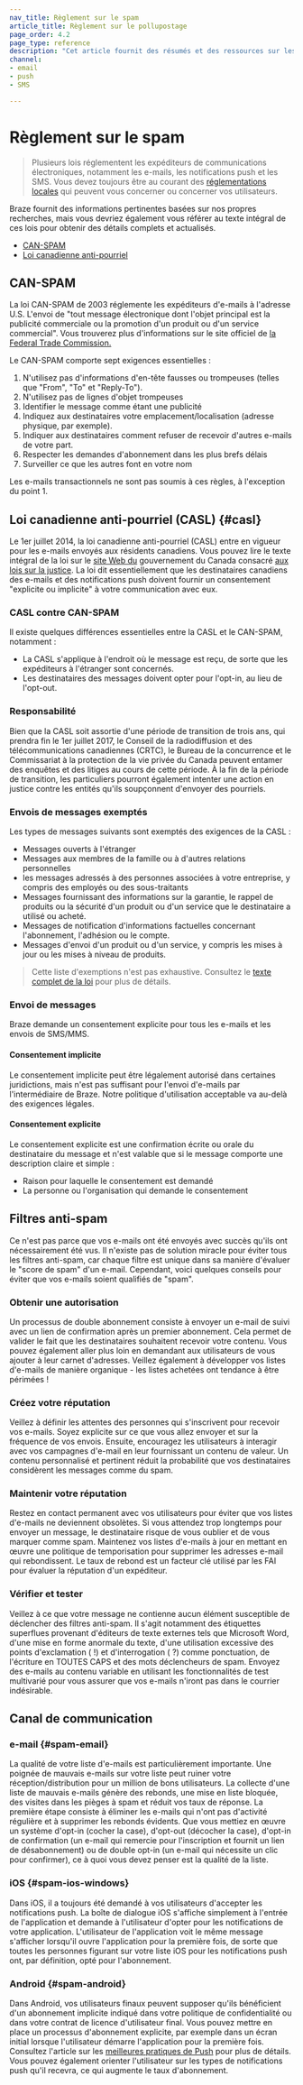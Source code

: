 ```yaml
---
nav_title: Règlement sur le spam
article_title: Règlement sur le pollupostage
page_order: 4.2
page_type: reference
description: "Cet article fournit des résumés et des ressources sur les différentes réglementations en matière de spam qui peuvent vous concerner ou concerner vos utilisateurs."
channel:
- email
- push
- SMS

---
```


# Règlement sur le spam

> Plusieurs lois réglementent les expéditeurs de communications électroniques, notamment les e-mails, les notifications push et les SMS. Vous devez toujours être au courant des [réglementations locales](https://en.wikipedia.org/wiki/Email_spam_legislation_by_country) qui peuvent vous concerner ou concerner vos utilisateurs. 

Braze fournit des informations pertinentes basées sur nos propres recherches, mais vous devriez également vous référer au texte intégral de ces lois pour obtenir des détails complets et actualisés.

- [CAN-SPAM](#can-spam)
- [Loi canadienne anti-pourriel](#casl)

## CAN-SPAM

La loi CAN-SPAM de 2003 réglemente les expéditeurs d'e-mails à l'adresse U.S. L'envoi de "tout message électronique dont l'objet principal est la publicité commerciale ou la promotion d'un produit ou d'un service commercial". Vous trouverez plus d'informations sur le site officiel de [la Federal Trade Commission.](http://www.business.ftc.gov/documents/bus61-can-spam-act-compliance-guide-business) 

Le CAN-SPAM comporte sept exigences essentielles :

1. N'utilisez pas d'informations d'en-tête fausses ou trompeuses (telles que "From", "To" et "Reply-To").
2. N'utilisez pas de lignes d'objet trompeuses
3. Identifier le message comme étant une publicité
4. Indiquez aux destinataires votre emplacement/localisation (adresse physique, par exemple).
5. Indiquer aux destinataires comment refuser de recevoir d'autres e-mails de votre part.
6. Respecter les demandes d'abonnement dans les plus brefs délais
7. Surveiller ce que les autres font en votre nom

Les e-mails transactionnels ne sont pas soumis à ces règles, à l'exception du point 1.

## Loi canadienne anti-pourriel (CASL) {#casl}

Le 1er juillet 2014, la loi canadienne anti-pourriel (CASL) entre en vigueur pour les e-mails envoyés aux résidents canadiens. Vous pouvez lire le texte intégral de la loi sur le [site Web du](http://laws-lois.justice.gc.ca/eng/annualstatutes/2010_23/FullText.html) gouvernement du Canada consacré [aux lois sur la justice](http://laws-lois.justice.gc.ca/eng/annualstatutes/2010_23/FullText.html). La loi dit essentiellement que les destinataires canadiens des e-mails et des notifications push doivent fournir un consentement "explicite ou implicite" à votre communication avec eux.

### CASL contre CAN-SPAM

Il existe quelques différences essentielles entre la CASL et le CAN-SPAM, notamment :

- La CASL s'applique à l'endroit où le message est reçu, de sorte que les expéditeurs à l'étranger sont concernés.
- Les destinataires des messages doivent opter pour l'opt-in, au lieu de l'opt-out.

### Responsabilité

Bien que la CASL soit assortie d'une période de transition de trois ans, qui prendra fin le 1er juillet 2017, le Conseil de la radiodiffusion et des télécommunications canadiennes (CRTC), le Bureau de la concurrence et le Commissariat à la protection de la vie privée du Canada peuvent entamer des enquêtes et des litiges au cours de cette période. À la fin de la période de transition, les particuliers pourront également intenter une action en justice contre les entités qu'ils soupçonnent d'envoyer des pourriels.

### Envois de messages exemptés

Les types de messages suivants sont exemptés des exigences de la CASL :

- Messages ouverts à l'étranger
- Messages aux membres de la famille ou à d'autres relations personnelles
- les messages adressés à des personnes associées à votre entreprise, y compris des employés ou des sous-traitants
- Messages fournissant des informations sur la garantie, le rappel de produits ou la sécurité d'un produit ou d'un service que le destinataire a utilisé ou acheté.
- Messages de notification d'informations factuelles concernant l'abonnement, l'adhésion ou le compte.
- Messages d'envoi d'un produit ou d'un service, y compris les mises à jour ou les mises à niveau de produits.

>  Cette liste d'exemptions n'est pas exhaustive. Consultez le [texte complet de la loi](http://laws-lois.justice.gc.ca/eng/annualstatutes/2010_23/FullText.html) pour plus de détails.

### Envoi de messages

Braze demande un consentement explicite pour tous les e-mails et les envois de SMS/MMS.

#### Consentement implicite

Le consentement implicite peut être légalement autorisé dans certaines juridictions, mais n'est pas suffisant pour l'envoi d'e-mails par l'intermédiaire de Braze. Notre politique d'utilisation acceptable va au-delà des exigences légales.

#### Consentement explicite

Le consentement explicite est une confirmation écrite ou orale du destinataire du message et n'est valable que si le message comporte une description claire et simple :

- Raison pour laquelle le consentement est demandé
- La personne ou l'organisation qui demande le consentement

## Filtres anti-spam

Ce n'est pas parce que vos e-mails ont été envoyés avec succès qu'ils ont nécessairement été vus. Il n'existe pas de solution miracle pour éviter tous les filtres anti-spam, car chaque filtre est unique dans sa manière d'évaluer le "score de spam" d'un e-mail. Cependant, voici quelques conseils pour éviter que vos e-mails soient qualifiés de "spam".

### Obtenir une autorisation

Un processus de double abonnement consiste à envoyer un e-mail de suivi avec un lien de confirmation après un premier abonnement. Cela permet de valider le fait que les destinataires souhaitent recevoir votre contenu. Vous pouvez également aller plus loin en demandant aux utilisateurs de vous ajouter à leur carnet d'adresses. Veillez également à développer vos listes d'e-mails de manière organique - les listes achetées ont tendance à être périmées !


### Créez votre réputation

Veillez à définir les attentes des personnes qui s'inscrivent pour recevoir vos e-mails. Soyez explicite sur ce que vous allez envoyer et sur la fréquence de vos envois. Ensuite, encouragez les utilisateurs à interagir avec vos campagnes d'e-mail en leur fournissant un contenu de valeur. Un contenu personnalisé et pertinent réduit la probabilité que vos destinataires considèrent les messages comme du spam.

### Maintenir votre réputation

Restez en contact permanent avec vos utilisateurs pour éviter que vos listes d'e-mails ne deviennent obsolètes. Si vous attendez trop longtemps pour envoyer un message, le destinataire risque de vous oublier et de vous marquer comme spam. Maintenez vos listes d'e-mails à jour en mettant en œuvre une politique de temporisation pour supprimer les adresses e-mail qui rebondissent. Le taux de rebond est un facteur clé utilisé par les FAI pour évaluer la réputation d'un expéditeur.

### Vérifier et tester

Veillez à ce que votre message ne contienne aucun élément susceptible de déclencher des filtres anti-spam. Il s'agit notamment des étiquettes superflues provenant d'éditeurs de texte externes tels que Microsoft Word, d'une mise en forme anormale du texte, d'une utilisation excessive des points d'exclamation ( !) et d'interrogation ( ?) comme ponctuation, de l'écriture en TOUTES CAPS et des mots déclencheurs de spam. Envoyez des e-mails au contenu variable en utilisant les fonctionnalités de test multivarié pour vous assurer que vos e-mails n'iront pas dans le courrier indésirable.

## Canal de communication

### e-mail {#spam-email}

La qualité de votre liste d'e-mails est particulièrement importante.  Une poignée de mauvais e-mails sur votre liste peut ruiner votre réception/distribution pour un million de bons utilisateurs. La collecte d'une liste de mauvais e-mails génère des rebonds, une mise en liste bloquée, des visites dans les pièges à spam et réduit vos taux de réponse. La première étape consiste à éliminer les e-mails qui n'ont pas d'activité régulière et à supprimer les rebonds évidents. Que vous mettiez en œuvre un système d'opt-in (cocher la case), d'opt-out (décocher la case), d'opt-in de confirmation (un e-mail qui remercie pour l'inscription et fournit un lien de désabonnement) ou de double opt-in (un e-mail qui nécessite un clic pour confirmer), ce à quoi vous devez penser est la qualité de la liste.

### iOS {#spam-ios-windows}

Dans iOS, il a toujours été demandé à vos utilisateurs d'accepter les notifications push. La boîte de dialogue iOS s'affiche simplement à l'entrée de l'application et demande à l'utilisateur d'opter pour les notifications de votre application. L'utilisateur de l'application voit le même message s'afficher lorsqu'il ouvre l'application pour la première fois, de sorte que toutes les personnes figurant sur votre liste iOS pour les notifications push ont, par définition, opté pour l'abonnement.

### Android {#spam-android}

Dans Android, vos utilisateurs finaux peuvent supposer qu'ils bénéficient d'un abonnement implicite indiqué dans votre politique de confidentialité ou dans votre contrat de licence d'utilisateur final. Vous pouvez mettre en place un processus d'abonnement explicite, par exemple dans un écran initial lorsque l'utilisateur démarre l'application pour la première fois. Consultez l'article sur les [meilleures pratiques de Push]({{site.baseurl}}/user_guide/message_building_by_channel/push/best_practices/) pour plus de détails. Vous pouvez également orienter l'utilisateur sur les types de notifications push qu'il recevra, ce qui augmente le taux d'abonnement.

